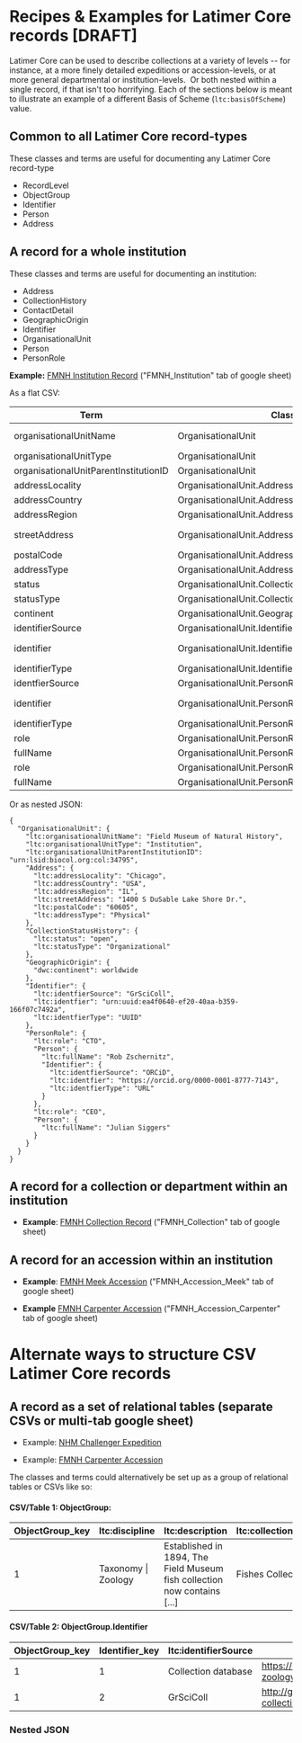 # Recipes & Examples for Latimer Core records [DRAFT]

Latimer Core can be used to describe collections at a variety of levels -- for instance, at a more finely detailed expeditions or accession-levels, or at more general departmental or institution-levels.  Or both nested within a single record, if that isn't too horrifying.
Each of the sections below is meant to illustrate an example of a different Basis of Scheme (`ltc:basisOfScheme`) value.

## Common to all Latimer Core record-types
These classes and terms are useful for documenting any Latimer Core record-type
- RecordLevel
- ObjectGroup
- Identifier
- Person
- Address

## A record for a whole institution 
These classes and terms are useful for documenting an institution:
  - Address
  - CollectionHistory
  - ContactDetail
  - GeographicOrigin 
  - Identifier 
  - OrganisationalUnit 
  - Person 
  - PersonRole 


**Example:** [FMNH Institution Record](https://docs.google.com/spreadsheets/d/1ceUOYz6w6wxW6m_Lepj2RIXpTl5pZULD-Er71i4_3J0/edit#gid=1389433917) ("FMNH_Institution" tab of google sheet)

As a flat CSV:

Term | Class |	Value
---|---|---
organisationalUnitName | OrganisationalUnit	| Field Museum of Natural History
organisationalUnitType | OrganisationalUnit |	Institution
organisationalUnitParentInstitutionID | OrganisationalUnit | urn:lsid:biocol.org:col:34795
addressLocality	| OrganisationalUnit.Address	| Chicago
addressCountry	| OrganisationalUnit.Address	| USA
addressRegion	| OrganisationalUnit.Address	| IL
streetAddress	| OrganisationalUnit.Address	| 1400 S DuSable Lake Shore Dr.
postalCode | OrganisationalUnit.Address	| 60605
addressType	| OrganisationalUnit.Address | Physical
status	| OrganisationalUnit.CollectionStatusHistory	| open
statusType	| OrganisationalUnit.CollectionStatusHistory	| Organisational
continent	| OrganisationalUnit.GeographicOrigin	| worldwide
identifierSource	| OrganisationalUnit.Identifier	| GrSciColl
identifier	| OrganisationalUnit.Identifier	| urn:uuid:ea4f0640-ef20-40aa-b359-166f07c7492a
identifierType	| OrganisationalUnit.Identifier	| UUID
identfierSource	| OrganisationalUnit.PersonRole_1.Person.Identifier	| ORCiD
identifier	| OrganisationalUnit.PersonRole_1.Person.Identifier | https://orcid.org/0000-0001-8777-7143
identifierType	| OrganisationalUnit.PersonRole_1.Person.Identifier	| URL
role	| OrganisationalUnit.PersonRole_1	| CTO
fullName	| OrganisationalUnit.PersonRole_1.Person	| Rob Zschernitz
role	| OrganisationalUnit.PersonRole_2	| CEO
fullName	| OrganisationalUnit.PersonRole_2.Person	| Julian Siggers

Or as nested JSON:
```
{
  "OrganisationalUnit": {
    "ltc:organisationalUnitName": "Field Museum of Natural History",
    "ltc:organisationalUnitType": "Institution",
    "ltc:organisationalUnitParentInstitutionID": "urn:lsid:biocol.org:col:34795",
    "Address": {
      "ltc:addressLocality": "Chicago",
      "ltc:addressCountry": "USA",
      "ltc:addressRegion": "IL",
      "ltc:streetAddress": "1400 S DuSable Lake Shore Dr.",
      "ltc:postalCode": "60605",
      "ltc:addressType": "Physical"
    },
    "CollectionStatusHistory": {
      "ltc:status": "open",
      "ltc:statusType": "Organizational"
    },
    "GeographicOrigin": {
      "dwc:continent": worldwide
    },
    "Identifier": {
      "ltc:identfierSource": "GrSciColl",
      "ltc:identfier": "urn:uuid:ea4f0640-ef20-40aa-b359-166f07c7492a",
      "ltc:identfierType": "UUID"
    },
    "PersonRole": {
      "ltc:role": "CTO",
      "Person": {
        "ltc:fullName": "Rob Zschernitz",
        "Identifier": {
          "ltc:identfierSource": "ORCiD",
          "ltc:identfier": "https://orcid.org/0000-0001-8777-7143",
          "ltc:identfierType": "URL"
        }
      },
      "ltc:role": "CEO",
      "Person": {
        "ltc:fullName": "Julian Siggers"
      }
    }
  }
}
```

## A record for a collection or department within an institution

- **Example**: [FMNH Collection Record](https://docs.google.com/spreadsheets/d/1ceUOYz6w6wxW6m_Lepj2RIXpTl5pZULD-Er71i4_3J0/edit#gid=0&range=A1) ("FMNH_Collection" tab of google sheet)


## A record for an accession within an institution

- **Example**: [FMNH Meek Accession](https://docs.google.com/spreadsheets/d/1ceUOYz6w6wxW6m_Lepj2RIXpTl5pZULD-Er71i4_3J0/edit#gid=1952584578&range=A2) ("FMNH_Accession_Meek" tab of google sheet)

- **Example** [FMNH Carpenter Accession](https://docs.google.com/spreadsheets/d/1ceUOYz6w6wxW6m_Lepj2RIXpTl5pZULD-Er71i4_3J0/edit#gid=1102807335&range=A1) ("FMNH_Accession_Carpenter" tab of google sheet)



# Alternate ways to structure CSV Latimer Core records

## A record as a set of relational tables (separate CSVs or multi-tab google sheet)

- Example: [NHM Challenger Expedition](https://docs.google.com/spreadsheets/d/1IxHdpMJyn_TZaTlIKw_jUSlz6uZZ_ApTi5QL9i0kvRg/edit#gid=1755256505) 

- Example: [FMNH Carpenter Accession](https://docs.google.com/spreadsheets/d/10OXg7Vp750P6wIhtWlx2TnuZ8MfaeTK6QnlnDl4wYsY/edit#gid=0) 

The classes and terms could alternatively be set up as a group of relational tables or CSVs like so:
#### CSV/Table 1: ObjectGroup:

ObjectGroup_key | ltc:discipline | ltc:description | ltc:collectionName
---|---|---|---
1 | Taxonomy \| Zoology | Established in 1894, The Field Museum fish collection now contains [...] | Fishes Collection


#### CSV/Table 2: ObjectGroup.Identifier

ObjectGroup_key | Identifier_key | ltc:identifierSource | ltc:identifier | ltc:identifierType 
---|---|---|---|---
1 | 1 | Collection database | https://collections-zoology.fieldmuseum.org/Fishes | URL
1 | 2 | GrSciColl | http://grscicoll.org/institutional-collection/fish-collections | GRSCICOLL URI


### Nested JSON

